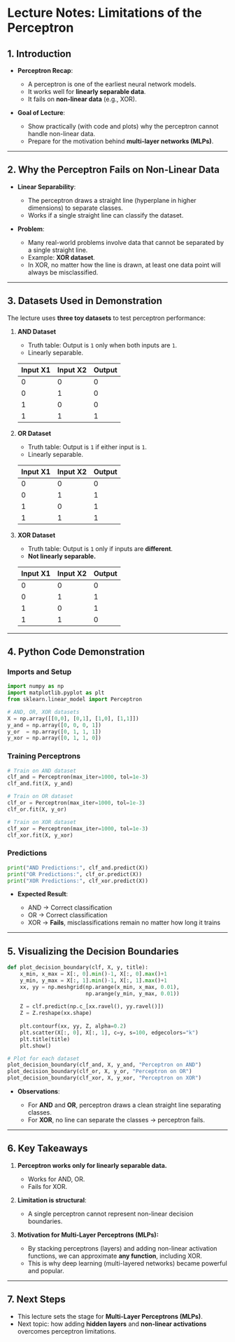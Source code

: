 # Lecture Notes: Limitations of the Perceptron

## 1. Introduction

* **Perceptron Recap**:

  * A perceptron is one of the earliest neural network models.
  * It works well for **linearly separable data**.
  * It fails on **non-linear data** (e.g., XOR).
* **Goal of Lecture**:

  * Show practically (with code and plots) why the perceptron cannot handle non-linear data.
  * Prepare for the motivation behind **multi-layer networks (MLPs)**.

---

## 2. Why the Perceptron Fails on Non-Linear Data

* **Linear Separability**:

  * The perceptron draws a straight line (hyperplane in higher dimensions) to separate classes.
  * Works if a single straight line can classify the dataset.
* **Problem**:

  * Many real-world problems involve data that cannot be separated by a single straight line.
  * Example: **XOR dataset**.
  * In XOR, no matter how the line is drawn, at least one data point will always be misclassified.

---

## 3. Datasets Used in Demonstration

The lecture uses **three toy datasets** to test perceptron performance:

1. **AND Dataset**

   * Truth table: Output is `1` only when both inputs are `1`.
   * Linearly separable.

   | Input X1 | Input X2 | Output |
   | -------- | -------- | ------ |
   | 0        | 0        | 0      |
   | 0        | 1        | 0      |
   | 1        | 0        | 0      |
   | 1        | 1        | 1      |

2. **OR Dataset**

   * Truth table: Output is `1` if either input is `1`.
   * Linearly separable.

   | Input X1 | Input X2 | Output |
   | -------- | -------- | ------ |
   | 0        | 0        | 0      |
   | 0        | 1        | 1      |
   | 1        | 0        | 1      |
   | 1        | 1        | 1      |

3. **XOR Dataset**

   * Truth table: Output is `1` only if inputs are **different**.
   * **Not linearly separable.**

   | Input X1 | Input X2 | Output |
   | -------- | -------- | ------ |
   | 0        | 0        | 0      |
   | 0        | 1        | 1      |
   | 1        | 0        | 1      |
   | 1        | 1        | 0      |

---

## 4. Python Code Demonstration

### Imports and Setup

```python
import numpy as np
import matplotlib.pyplot as plt
from sklearn.linear_model import Perceptron

# AND, OR, XOR datasets
X = np.array([[0,0], [0,1], [1,0], [1,1]])
y_and = np.array([0, 0, 0, 1])
y_or  = np.array([0, 1, 1, 1])
y_xor = np.array([0, 1, 1, 0])
```

### Training Perceptrons

```python
# Train on AND dataset
clf_and = Perceptron(max_iter=1000, tol=1e-3)
clf_and.fit(X, y_and)

# Train on OR dataset
clf_or = Perceptron(max_iter=1000, tol=1e-3)
clf_or.fit(X, y_or)

# Train on XOR dataset
clf_xor = Perceptron(max_iter=1000, tol=1e-3)
clf_xor.fit(X, y_xor)
```

### Predictions

```python
print("AND Predictions:", clf_and.predict(X))
print("OR Predictions:", clf_or.predict(X))
print("XOR Predictions:", clf_xor.predict(X))
```

* **Expected Result**:

  * AND → Correct classification
  * OR → Correct classification
  * XOR → **Fails**, misclassifications remain no matter how long it trains

---

## 5. Visualizing the Decision Boundaries

```python
def plot_decision_boundary(clf, X, y, title):
    x_min, x_max = X[:, 0].min()-1, X[:, 0].max()+1
    y_min, y_max = X[:, 1].min()-1, X[:, 1].max()+1
    xx, yy = np.meshgrid(np.arange(x_min, x_max, 0.01),
                         np.arange(y_min, y_max, 0.01))
    
    Z = clf.predict(np.c_[xx.ravel(), yy.ravel()])
    Z = Z.reshape(xx.shape)
    
    plt.contourf(xx, yy, Z, alpha=0.2)
    plt.scatter(X[:, 0], X[:, 1], c=y, s=100, edgecolors="k")
    plt.title(title)
    plt.show()

# Plot for each dataset
plot_decision_boundary(clf_and, X, y_and, "Perceptron on AND")
plot_decision_boundary(clf_or, X, y_or, "Perceptron on OR")
plot_decision_boundary(clf_xor, X, y_xor, "Perceptron on XOR")
```

* **Observations**:

  * For **AND** and **OR**, perceptron draws a clean straight line separating classes.
  * For **XOR**, no line can separate the classes → perceptron fails.

---

## 6. Key Takeaways

1. **Perceptron works only for linearly separable data.**

   * Works for AND, OR.
   * Fails for XOR.
2. **Limitation is structural**:

   * A single perceptron cannot represent non-linear decision boundaries.
3. **Motivation for Multi-Layer Perceptrons (MLPs):**

   * By stacking perceptrons (layers) and adding non-linear activation functions, we can approximate **any function**, including XOR.
   * This is why deep learning (multi-layered networks) became powerful and popular.

---

## 7. Next Steps

* This lecture sets the stage for **Multi-Layer Perceptrons (MLPs)**.
* Next topic: how adding **hidden layers** and **non-linear activations** overcomes perceptron limitations.
